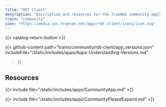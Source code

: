 ```yaml
---
title: "RDT Client"
description: "Description and resources for the TrueNAS community application called RDT Client."
train: "community"
icon: "https://media.sys.truenas.net/apps/rdt-client/icons/icon.svg"
---
```


{{< catalog-return-button >}}

{{< github-content 
    path="trains/community/rdt-client/app_versions.json"
    includeFile="/static/includes/apps/Apps-Understanding-Versions.md"
>}}

## Resources

{{< include file="/static/includes/apps/CommunityApp.md" >}}

{{< include file="/static/includes/apps/CommunityPleaseExpand.md" >}}

